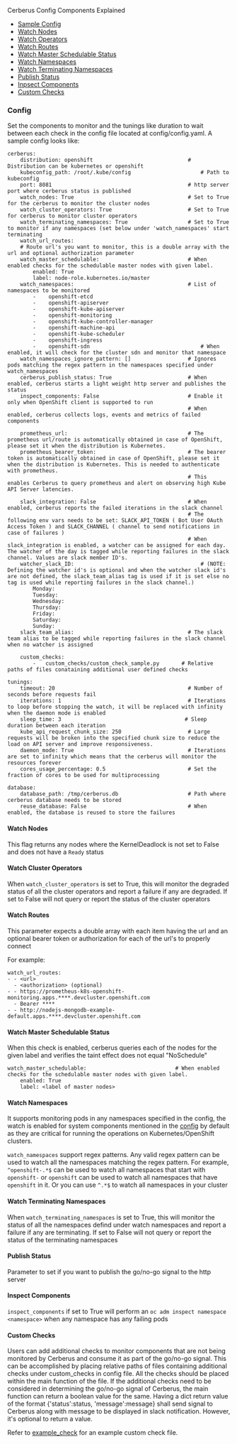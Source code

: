 Cerberus Config Components Explained

* [Sample Config](#config)
* [Watch Nodes](#watch-nodes)
* [Watch Operators](#watch-cluster-operators)
* [Watch Routes](#watch-routes)
* [Watch Master Schedulable Status](#watch-master-schedulable-status)
* [Watch Namespaces](#watch-namespaces)
* [Watch Terminating Namespaces](#watch-terminating-namespaces)
* [Publish Status](#publish-status)
* [Inpsect Components](#inspect-components)
* [Custom Checks](#custom-checks)

### Config
Set the components to monitor and the tunings like duration to wait between each check in the config file located at config/config.yaml. A sample config looks like:

```
cerberus:
    distribution: openshift                              # Distribution can be kubernetes or openshift
    kubeconfig_path: /root/.kube/config                      # Path to kubeconfig
    port: 8081                                           # http server port where cerberus status is published
    watch_nodes: True                                    # Set to True for the cerberus to monitor the cluster nodes
    watch_cluster_operators: True                        # Set to True for cerberus to monitor cluster operators
    watch_terminating_namespaces: True                   # Set to True to monitor if any namespaces (set below under 'watch_namespaces' start terminating
    watch_url_routes:
    # Route url's you want to monitor, this is a double array with the url and optional authorization parameter
    watch_master_schedulable:                            # When enabled checks for the schedulable master nodes with given label.
        enabled: True
        label: node-role.kubernetes.io/master
    watch_namespaces:                                    # List of namespaces to be monitored
        -    openshift-etcd
        -    openshift-apiserver
        -    openshift-kube-apiserver
        -    openshift-monitoring
        -    openshift-kube-controller-manager
        -    openshift-machine-api
        -    openshift-kube-scheduler
        -    openshift-ingress
        -    openshift-sdn                                   # When enabled, it will check for the cluster sdn and monitor that namespace
    watch_namespaces_ignore_pattern: []                  # Ignores pods matching the regex pattern in the namespaces specified under watch_namespaces
    cerberus_publish_status: True                        # When enabled, cerberus starts a light weight http server and publishes the status
    inspect_components: False                            # Enable it only when OpenShift client is supported to run
                                                         # When enabled, cerberus collects logs, events and metrics of failed components

    prometheus_url:                                      # The prometheus url/route is automatically obtained in case of OpenShift, please set it when the distribution is Kubernetes.
    prometheus_bearer_token:                             # The bearer token is automatically obtained in case of OpenShift, please set it when the distribution is Kubernetes. This is needed to authenticate with prometheus.
                                                         # This enables Cerberus to query prometheus and alert on observing high Kube API Server latencies.

    slack_integration: False                             # When enabled, cerberus reports the failed iterations in the slack channel
                                                         # The following env vars needs to be set: SLACK_API_TOKEN ( Bot User OAuth Access Token ) and SLACK_CHANNEL ( channel to send notifications in case of failures )
                                                         # When slack_integration is enabled, a watcher can be assigned for each day. The watcher of the day is tagged while reporting failures in the slack channel. Values are slack member ID's.
    watcher_slack_ID:                                        # (NOTE: Defining the watcher id's is optional and when the watcher slack id's are not defined, the slack_team_alias tag is used if it is set else no tag is used while reporting failures in the slack channel.)
        Monday:
        Tuesday:
        Wednesday:
        Thursday:
        Friday:
        Saturday:
        Sunday:
    slack_team_alias:                                    # The slack team alias to be tagged while reporting failures in the slack channel when no watcher is assigned

    custom_checks:
        -   custom_checks/custom_check_sample.py       # Relative paths of files conataining additional user defined checks

tunings:
    timeout: 20                                          # Number of seconds before requests fail
    iterations: 1                                        # Iterations to loop before stopping the watch, it will be replaced with infinity when the daemon mode is enabled
    sleep_time: 3                                       # Sleep duration between each iteration
    kube_api_request_chunk_size: 250                     # Large requests will be broken into the specified chunk size to reduce the load on API server and improve responsiveness.
    daemon_mode: True                                    # Iterations are set to infinity which means that the cerberus will monitor the resources forever
    cores_usage_percentage: 0.5                          # Set the fraction of cores to be used for multiprocessing

database:
    database_path: /tmp/cerberus.db                      # Path where cerberus database needs to be stored
    reuse_database: False                                # When enabled, the database is reused to store the failures
```

#### Watch Nodes
This flag returns any nodes where the KernelDeadlock is not set to False and does not have a `Ready` status

#### Watch Cluster Operators
When `watch_cluster_operators` is set to True, this will monitor the degraded status of all the cluster operators and report a failure if any are degraded.
If set to False will not query or report the status of the cluster operators


#### Watch Routes
This parameter expects a double array with each item having the url and an optional bearer token or authorization for each of the url's to properly connect

For example:
```
watch_url_routes:
- - <url>
  - <authorization> (optional)
- - https://prometheus-k8s-openshift-monitoring.apps.****.devcluster.openshift.com
  - Bearer ****
- - http://nodejs-mongodb-example-default.apps.****.devcluster.openshift.com

```

#### Watch Master Schedulable Status
When this check is enabled, cerberus queries each of the nodes for the given label and verifies the taint effect does not equal "NoSchedule"
```
watch_master_schedulable:                            # When enabled checks for the schedulable master nodes with given label.
    enabled: True
    label: <label of master nodes>
```


#### Watch Namespaces
It supports monitoring pods in any namespaces specified in the config, the watch is enabled for system components mentioned in the [config](https://github.com/openshift-scale/cerberus/blob/master/config/config.yaml) by default as they are critical for running the operations on Kubernetes/OpenShift clusters.

`watch_namespaces` support regex patterns. Any valid regex pattern can be used to watch all the namespaces matching the regex pattern.
For example, `^openshift-.*$` can be used to watch all namespaces that start with `openshift-` or `openshift` can be used to watch all namespaces that have `openshift` in it.
Or you can use `^.*$` to watch all namespaces in your cluster


#### Watch Terminating Namespaces
When `watch_terminating_namespaces` is set to True, this will monitor the status of all the namespaces defind under watch namespaces and report a failure if any are terminating.
If set to False will not query or report the status of the terminating namespaces

#### Publish Status
Parameter to set if you want to publish the go/no-go signal to the http server


#### Inspect Components
`inspect_components` if set to True will perform an `oc adm inspect namespace <namespace>` when any namespace has any failing pods


#### Custom Checks
Users can add additional checks to monitor components that are not being monitored by Cerberus and consume it as part of the go/no-go signal.  This can be accomplished by placing relative paths of files containing additional checks under custom_checks in config file. All the checks should be placed within the main function of the file. If the additional checks need to be considered in determining the go/no-go signal of Cerberus, the main function can return a boolean value for the same. Having a dict return value of the format {'status':status, 'message':message} shall send signal to Cerberus along with message to be displayed in slack notification. However, it's optional to return a value.

Refer to [example_check](https://github.com/openshift-scale/cerberus/blob/master/custom_checks/custom_check_sample.py) for an example custom check file.
